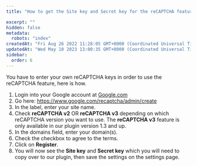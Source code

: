 ```yaml
---
title: "How to get the Site key and Secret key for the reCAPTCHA feature?"

excerpt: ""
hidden: false
metadata: 
  robots: "index"
createdAt: "Fri Aug 26 2022 11:28:05 GMT+0000 (Coordinated Universal Time)"
updatedAt: "Wed May 10 2023 13:00:35 GMT+0000 (Coordinated Universal Time)"
sidebar:
  order: 6
---
```

You have to enter your own reCAPTCHA keys in order to use the reCAPTCHA feature, here is how.

<ol><li>Login into your Google account at <a href="https://www.google.com" target="_blank">Google.com</a> </li>
<li>Go here: <a href="https://www.google.com/recaptcha/admin/create" target="_blank">https://www.google.com/recaptcha/admin/create</a> </li>
<li>In the label, enter your site name.</li>
<li>Check <b>reCAPTCHA v2</b> OR <b>reCAPTCHA v3</b> depending on which reCAPTCHA version you want to use. The <b>reCAPTCHA v3</b> feature is only available in our plugin version 1.3 and up.</li>
<li>In the domains field, enter your domain(s).</li>
<li>Check the checkbox to agree to the terms.</li>
<li>Click on <b>Register</b>.</li>
<li>You will now see the <b>Site key</b> and <b>Secret key</b> which you will need to copy over to our plugin, then save the settings on the settings page.</li></ol>
